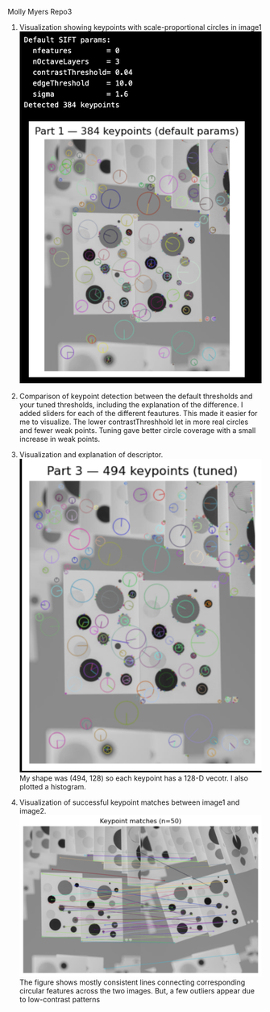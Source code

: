 Molly Myers Repo3

1. Visualization showing keypoints with scale-proportional circles in image1 
![Question1](images/Question1.png)

2. Comparison of keypoint detection between the default thresholds and your tuned thresholds, including the explanation of the difference.
I added sliders for each of the different feautures. This made it easier for me to visualize. The lower contrastThreshhold let in more real circles and fewer weak points. Tuning gave better circle coverage with a small increase in weak points. 

3. Visualization and explanation of descriptor.
![Question3](images/Question3.png)
My shape was (494, 128) so each keypoint has a 128-D vecotr. I also plotted a histogram. 

4. Visualization of successful keypoint matches between image1 and image2.
![Question4](images/Question4.png)
The figure shows mostly consistent lines connecting corresponding circular features across the two images. But, a few outliers appear due to low-contrast patterns